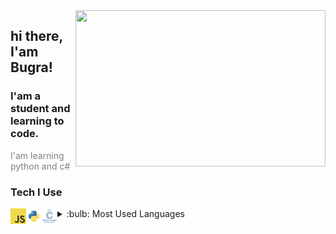 <img src="https://media.giphy.com/media/pO4UHglOY2vII/source.gif" align="right" width="400" height="250" />

## hi there, I'am Bugra! 

### I'am a student and learning to code.
<font color="gray">I'am learning python and c#</font>

### Tech I Use

<img align="left" src="https://raw.githubusercontent.com/github/explore/80688e429a7d4ef2fca1e82350fe8e3517d3494d/topics/javascript/javascript.png" width="25" height="25" />

<img align="left" src="https://raw.githubusercontent.com/github/explore/80688e429a7d4ef2fca1e82350fe8e3517d3494d/topics/python/python.png" width="25" height="25" />

<img align="left" src="https://raw.githubusercontent.com/github/explore/80688e429a7d4ef2fca1e82350fe8e3517d3494d/topics/c/c.png" width="25" height="25" />

<details>
<summary>:bulb: Most Used Languages</summary>
<img src="https://github-readme-stats vercel.app/api/top-langs/?usernane-anuraghazra&layout-compact" > 
</details>





